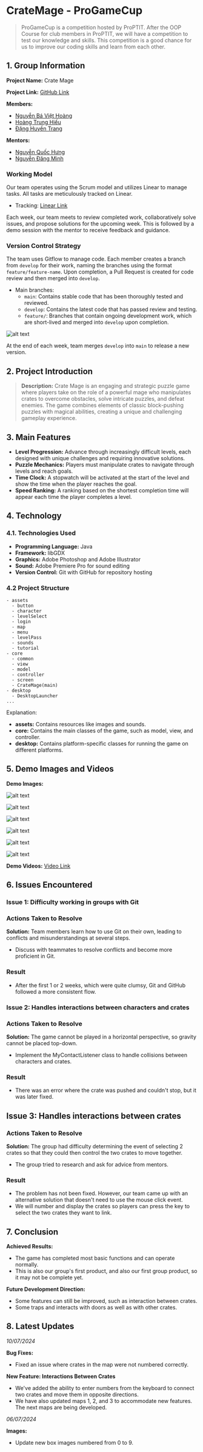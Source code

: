 # CrateMage - ProGameCup

> ProGameCup is a competition hosted by ProPTIT. After the OOP Course for club members in ProPTIT, we will have a competition to test our knowledge and skills. This competition is a good chance for us to improve our coding skills and learn from each other.

## 1. Group Information

**Project Name:** Crate Mage

**Project Link:** [GitHub Link](https://github.com/littlepsyduck/PROJECT-CrateMage)

**Members:**
- [Nguyễn Bá Việt Hoàng](https://github.com/littlepsyduck)
- [Hoàng Trung Hiếu](https://github.com/jinjja9)
- [Đặng Huyền Trang](https://github.com/DHuyenTrang)

**Mentors:**
- [Nguyễn Quốc Hưng](https://github.com/quochung-cyou)
- [Nguyễn Đăng Minh](https://github.com/monkeydminh49)

### Working Model

Our team operates using the Scrum model and utilizes Linear to manage tasks. All tasks are meticulously tracked on Linear.
- Tracking: [Linear Link](https://linear.app/bdtproptit/team/NHOM4/all)

Each week, our team meets to review completed work, collaboratively solve issues, and propose solutions for the upcoming week. This is followed by a demo session with the mentor to receive feedback and guidance.

### Version Control Strategy

The team uses Gitflow to manage code. Each member creates a branch from `develop` for their work, naming the branches using the format `feature/feature-name`. Upon completion, a Pull Request is created for code review and then merged into `develop`.
- Main branches:
    - `main`: Contains stable code that has been thoroughly tested and reviewed.
    - `develop`: Contains the latest code that has passed review and testing.
    - `feature/`: Branches that contain ongoing development work, which are short-lived and merged into `develop` upon completion.

![alt text](images/image.png)

At the end of each week,  team merges `develop` into `main` to release a new version.



## 2. Project Introduction

> **Description:** Crate Mage is an engaging and strategic puzzle game where players take on the role of a powerful mage who manipulates crates to overcome obstacles, solve intricate puzzles, and defeat enemies. The game combines elements of classic block-pushing puzzles with magical abilities, creating a unique and challenging gameplay experience.

## 3. Main Features

- **Level Progression:** Advance through increasingly difficult levels, each designed with unique challenges and requiring innovative solutions.
- **Puzzle Mechanics:** Players must manipulate crates to navigate through levels and reach goals.
- **Time Clock:** A stopwatch will be activated at the start of the level and show the time when the player reaches the goal.
- **Speed Ranking:** A ranking based on the shortest completion time will appear each time the player completes a level. 

## 4. Technology

### 4.1. Technologies Used
- **Programming Language:** Java
- **Framework:** libGDX
- **Graphics:** Adobe Photoshop and Adobe Illustrator
- **Sound:** Adobe Premiere Pro for sound editing
- **Version Control:** Git with GitHub for repository hosting

### 4.2 Project Structure

```
- assets 
  - button
  - character
  - levelSelect
  - login
  - map
  - menu
  - levelPass
  - sounds
  - tutorial
- core
  - common
  - view
  - model
  - controller
  - screen
  - CrateMage(main)
- desktop
  - DesktopLauncher
...
```

Explanation:
- **assets:** Contains resources like images and sounds.
- **core:**  Contains the main classes of the game, such as model, view, and controller.
- **desktop:** Contains platform-specific classes for running the game on different platforms.


## 5. Demo Images and Videos

**Demo Images:**

![alt text](images/1.png)

![alt text](images/2.png)

![alt text](images/3.png)

![alt text](images/4.png)

![alt text](images/5.png)

![alt text](images/6.png)


**Demo Videos:**
[Video Link](https://youtu.be/t-C7L7eXr1I)






## 6. Issues Encountered

### Issue 1: Difficulty working in groups with Git

### Actions Taken to Resolve

**Solution:** Team members learn how to use Git on their own, leading to conflicts and misunderstandings at several steps.
- Discuss with teammates to resolve conflicts and become more proficient in Git.

### Result

- After the first 1 or 2 weeks, which were quite clumsy, Git and GitHub followed a more consistent flow.

### Issue 2: Handles interactions between characters and crates

### Actions Taken to Resolve

**Solution:** The game cannot be played in a horizontal perspective, so gravity cannot be placed top-down.
- Implement the MyContactListener class to handle collisions between characters and crates.

### Result

- There was an error where the crate was pushed and couldn't stop, but it was later fixed.

## Issue 3: Handles interactions between crates 

### Actions Taken to Resolve

**Solution:** The group had difficulty determining the event of selecting 2 crates so that they could then control the two crates to move together.
- The group tried to research and ask for advice from mentors.

### Result

- The problem has not been fixed. However, our team came up with an alternative solution that doesn't need to use the mouse click event.
- We will number and display the crates so players can press the key to select the two crates they want to link.

## 7. Conclusion

**Achieved Results:** 
- The game has completed most basic functions and can operate normally.
- This is also our group's first product, and also our first group product, so it may not be complete yet. 

**Future Development Direction:** 
- Some features can still be improved, such as interaction between crates.
- Some traps and interacts with doors as well as with other crates.

## 8. Latest Updates

*10/07/2024*

**Bug Fixes:** 

- Fixed an issue where crates in the map were not numbered correctly.

**New Feature: Interactions Between Crates**
  
- We've added the ability to enter numbers from the keyboard to connect two crates and move them in opposite directions.
- We have also updated maps 1, 2, and 3 to accommodate new features. The next maps are being developed.

*06/07/2024*

**Images:**

- Update new box images numbered from 0 to 9.
